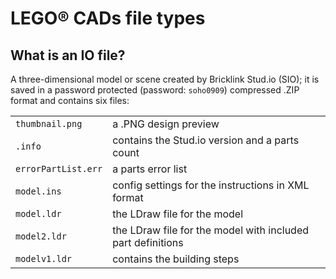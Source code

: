 # LEGO&reg; CADs file types

## What is an IO file?

A three-dimensional model or scene created by Bricklink Stud.io (SIO); it is saved in a password protected (password: `soho0909`) compressed .ZIP format and contains six files:

|                     |                                                             |
| ------------------- | ----------------------------------------------------------- |
| `thumbnail.png`     | a .PNG design preview                                       |
| `.info`             | contains the Stud.io version and a parts count              |
| `errorPartList.err` | a parts error list                                          |
| `model.ins`         | config settings for the instructions in XML format          |
| `model.ldr`         | the LDraw file for the model                                |
| `model2.ldr`        | the LDraw file for the model with included part definitions |
| `modelv1.ldr`       | contains the building steps                                 |
